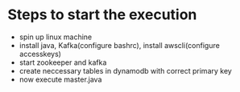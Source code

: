 Steps to start the execution
=======
*    spin up linux machine
*    install java, Kafka(configure bashrc), install awscli(configure accesskeys)
*    start zookeeper and kafka
*    create neccessary tables in dynamodb with correct primary key
*    now execute master.java





